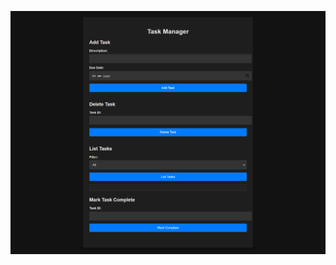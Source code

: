 ![Dashboard Image](https://raw.githubusercontent.com/The-UrvishPatel/to-do-list-manager-osmos/refs/heads/main/images/Dashboard.png)
